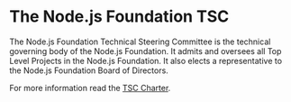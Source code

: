 # The Node.js Foundation TSC

The Node.js Foundation Technical Steering Committee is the technical governing body of the Node.js Foundation. It admits and oversees all Top Level Projects in the Node.js Foundation. It also elects a representative to the Node.js Foundation Board of Directors.

For more information read the [TSC Charter](https://github.com/nodejs/TSC/blob/master/TSC-Charter.md).

